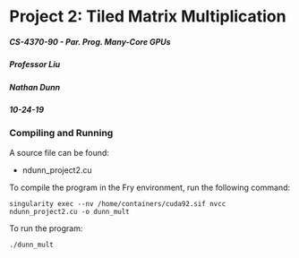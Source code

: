 # Project 2: Tiled Matrix Multiplication

##### CS-4370-90 - Par. Prog. Many-Core GPUs

##### Professor Liu

##### Nathan Dunn

##### 10-24-19

### Compiling and Running

A source file can be found: 

* ndunn_project2.cu

To compile the program in the Fry environment, run the following command:

`singularity exec --nv /home/containers/cuda92.sif nvcc ndunn_project2.cu -o dunn_mult`

To run the program:

`./dunn_mult`